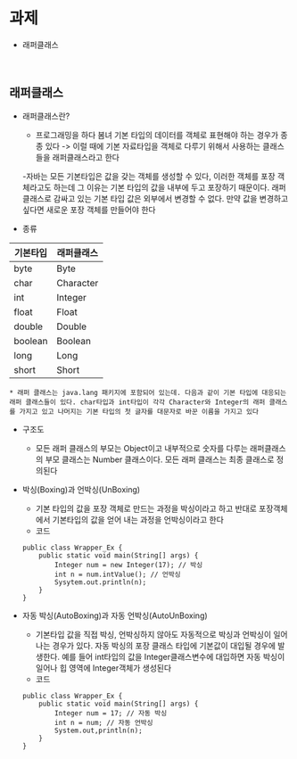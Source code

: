 # 과제
   
* 래퍼클래스

<br>

## 래퍼클래스
   
* 래퍼클래스란?
    * 프로그래밍을 하다 봄녀 기본 타입의 데이터를 객체로 표현해야 하는 경우가 종종 있다 -> 이럴 때에 기본 자료타입을 객체로 다루기 위해서 사용하는 클래스들을 래퍼클래스라고 한다
       
    -자바는 모든 기본타입은 값을 갖는 객체를 생성할 수 있다, 이러한 객체를 포장 객체라고도 하는데 그 이유는 기본 타입의 값을 내부에 두고 포장하기 때문이다. 래퍼클래스로 감싸고 있는 기본 타입 값은 외부에서 변경할 수 없다. 만약 값을 변경하고 싶다면 새로운 포장 객체를 만들어야 한다
   
* 종류
    
|기본타입|래퍼클래스|
|---|---|
|byte|Byte|
|char|Character|
|int|Integer|
|float|Float|
|double|Double|
|boolean|Boolean|
|long|Long|
|short|Short|

    * 래퍼 클래스는 java.lang 패키지에 포함되어 있는데. 다음과 같이 기본 타입에 대응되는 래퍼 클래스들이 있다. char타입과 int타입이 각각 Character와 Integer의 래퍼 클래스를 가지고 있고 나머지는 기본 타입의 첫 글자를 대문자로 바꾼 이름을 가지고 있다
   
* 구조도
    * 모든 래퍼 클래스의 부모는 Object이고 내부적으로 숫자를 다루는 래퍼클래스의 부모 클래스는 Number 클래스이다. 모든 래퍼 클래스는 최종 클래스로 정의된다

* 박싱(Boxing)과 언박싱(UnBoxing)
    * 기본 타입의 값을 포장 객체로 만드는 과정을 박싱이라고 하고 반대로 포장객체에서 기본타입의 값을 얻어 내는 과정을 언박싱이라고 한다
    * 코드
    ```
    public class Wrapper_Ex {
        public static void main(String[] args) {
            Integer num = new Integer(17); // 박싱
            int n = num.intValue(); // 언박싱
            Sysytem.out.println(n);
        }
    }
    ```

* 자동 박싱(AutoBoxing)과 자동 언박싱(AutoUnBoxing)
    * 기본타입 값을 직접 박싱, 언박싱하지 않아도 자동적으로 박싱과 언박싱이 일어나는 경우가 있다. 자동 박싱의 포장 클래스 타입에 기본값이 대입될 경우에 발생한다. 예를 들어 int타입의 값을 Integer클래스변수에 대입하면 자동 박싱이 일어나 힙 영역에 Integer객체가 생성된다
    * 코드
    ```
    public class Wrapper_Ex {
        public static void main(String[] args) {
            Integer num = 17; // 자동 박싱
            int n = num; // 자동 언박싱
            System.out,println(n);
        }
    }
    ```